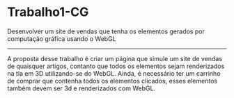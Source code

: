 # Trabalho1-CG
Desenvolver um site de vendas que tenha os elementos gerados por computação gráfica usando o WebGL

----------------------------------------------------------------------------------------------------------

A proposta desse trabalho é criar um página que simule um site de vendas de quaisquer artigos, contanto que todos os elementos sejam renderizados na tla em 3D utilizando-se do WebGL.
Ainda, é necessário ter um carrinho de comprar que contenha todos os elementos clicados, esses elementos também devem ser 3d e renderizados com WebGL.